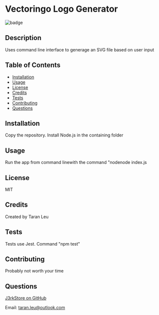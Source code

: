 # Vectoringo Logo Generator

![badge](https://img.shields.io/badge/license-MIT-blueviolet)

## Description

Uses command line interface to generage an SVG file based on user input

## Table of Contents

- [Installation](#installation)
- [Usage](#usage)
- [License](#license)
- [Credits](#credits)
- [Tests](#tests)
- [Contributing](#contributing)
- [Questions](#questions)

## Installation

Copy the repository. Install Node.js in the containing folder

## Usage

Run the app from command linewith the command "nodenode index.js

## License

MIT

## Credits

Created by Taran Leu

## Tests

Tests use Jest. Command "npm test"

## Contributing

Probably not worth your time

## Questions

[J3rkStore on GitHub](https://github.com/J3rkStore)

Email: taran.leu@outlook.com
